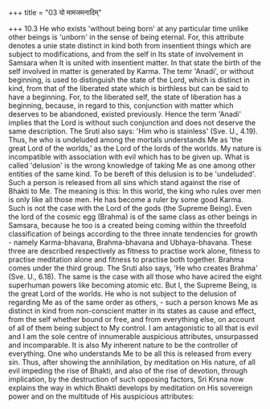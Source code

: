 +++
title = "03 यो मामजमनादिम्"

+++
10.3 He who exists 'without being born' at any particular time unlike other beings is 'unborn' in the sense of being eternal. For, this attribute denotes a unie state distinct in kind both from insentient things which are subject to modifications, and from the self in Its state of involvement in Samsara when It is united with insentient matter. In that state the birth of the self involved in matter is generated by Karma. The temr 'Anadi', or without beginning, is used to distinguish the state of the Lord, which is distinct in kind, from that of the liberated state which is birthless but can be said to have a beginning. For, to the liberated self, the state of liberation has a beginning, because, in regard to this, conjunction with matter which deserves to be abandoned, existed previously. Hence the term 'Anadi'
implies that the Lord is without such conjunction and does not deserve the same description. The Sruti also says: 'Him who is stainless' (Sve.
U., 4.19). Thus, he who is undeluded among the mortals understands Me as
'the great Lord of the worlds,' as the Lord of the lords of the worlds.
My nature is incompatible with association with evil which has to be given up. What is called 'delusion' is the wrong knowledge of taking Me as one among other entities of the same kind. To be bereft of this delusion is to be 'undeluded'. Such a person is released from all sins which stand against the rise of Bhakti to Me. The meaning is this: In this world, the king who rules over men is only like all those men. He has become a ruler by some good Karma. Such is not the case with the Lord of the gods (the Supreme Being). Even the lord of the cosmic egg
(Brahma) is of the same class as other beings in Samsara, because he too is a created being coming within the threefold classification of beings according to the three innate tendencies for growth - namely Karma-bhavana, Brahma-bhavana and Ubhaya-bhavana. These three are described respectively as fitness to practise work alone, fitness to practise meditation alone and fitness to practise both together. Brahma comes under the third group. The Sruti also says, 'He who creates Brahma' (Sve. U., 6.18). The same is the case with all those who have acired the eight superhuman powers like becoming atomic etc. But I, the Supreme Being, is the great Lord of the worlds. He who is not subject to the delusion of regarding Me as of the same order as others, - such a person knows Me as distinct in kind from non-conscient matter in its states as cause and effect, from the self whether bound or free, and from everything else, on account of all of them being subject to My control. I am antagonistic to all that is evil and I am the sole centre of innumerable auspicious attributes, unsurpassed and incomparable. It is also My inherent nature to be the controller of everything. One who understands Me to be all this is released from every sin. Thus, after showing the annihilation, by meditation on His nature, of all evil impeding the rise of Bhakti, and also of the rise of devotion, through implication, by the destruction of such opposing factors, Sri Krsna now explains the way in which Bhakti develops by meditation on His sovereign power and on the multitude of His auspicious attributes:
